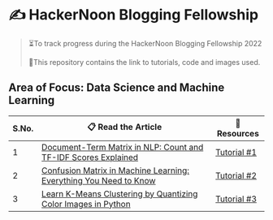 # ✍ HackerNoon Blogging Fellowship
> ⏳To track progress during the HackerNoon Blogging Fellowship 2022
>
> 📁This repository contains the link to tutorials, code and images used.

## Area of Focus: Data Science and Machine Learning


| S.No.| 📋 Read the Article |📁Resources|
|------|---------|---------|
|1| [Document-Term Matrix in NLP: Count and TF-IDF Scores Explained](https://hackernoon.com/document-term-matrix-in-nlp-count-and-tf-idf-scores-explained)|[Tutorial #1](https://github.com/balapriyac/HackerNoon-Blogging-Fellowship/tree/main/1-document-term-matrix)|
|2| [Confusion Matrix in Machine Learning: Everything You Need to Know](https://hackernoon.com/confusion-matrix-in-machine-learning-everything-you-need-to-know)|[Tutorial #2](https://github.com/balapriyac/HackerNoon-Blogging-Fellowship/tree/main/2-confusion-matrix)|
|3|[Learn K-Means Clustering by Quantizing Color Images in Python](https://hackernoon.com/learn-k-means-clustering-by-quantizing-color-images-in-python)|[Tutorial #3](https://github.com/balapriyac/HackerNoon-Blogging-Fellowship/tree/main/3-k-means-clustering)|
